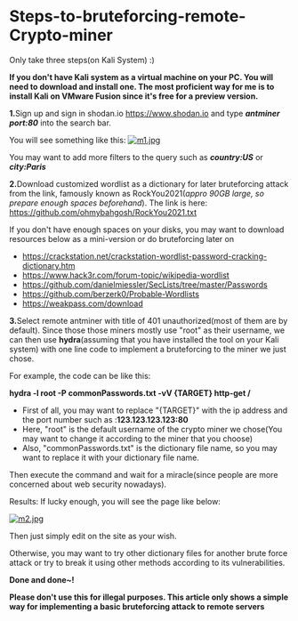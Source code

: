 # Steps-to-bruteforcing-remote-Crypto-miner
Only take three steps(on Kali System) :)

<b>If you don't have Kali system as a virtual machine on your PC. You will need to download and install one. The most proficient way for me is to install Kali on VMware Fusion since it's free for a preview version.</b>

<b>1.</b>Sign up and sign in shodan.io https://www.shodan.io and type <i><b>antminer port:80</b></i> into the search bar. 

You will see something like this:
[![m1.jpg](https://i.postimg.cc/NjJMTT01/m1.jpg)](https://postimg.cc/w1NgY1Lv)

You may want to add more filters to the query such as <i><b>country:US</b></i> or <i><b>city:Paris</b></i>

<b>2.</b>Download customized wordlist as a dictionary for later bruteforcing attack from the link, famously known as RockYou2021(<i>appro 90GB large, so prepare enough spaces beforehand</i>). The link is here: https://github.com/ohmybahgosh/RockYou2021.txt

If you don't have enough spaces on your disks, you may want to download resources below as a mini-version or do bruteforcing later on 

- https://crackstation.net/crackstation-wordlist-password-cracking-dictionary.htm
- https://www.hack3r.com/forum-topic/wikipedia-wordlist
- https://github.com/danielmiessler/SecLists/tree/master/Passwords
- https://github.com/berzerk0/Probable-Wordlists
- https://weakpass.com/download

<b>3.</b>Select remote antminer with title of 401 unauthorized(most of them are by default). Since those those miners mostly use "root" as their username, we can then use <b>hydra</b>(assuming that you have installed the tool on your Kali system) with one line code to implement a bruteforcing to the miner we just chose.

For example, the code can be like this:

<b>hydra -l root -P commonPasswords.txt -vV {TARGET} http-get /</b>

- First of all, you may want to replace "{TARGET}" with the ip address and the port number such as :<b>123.123.123.123:80</b> 
- Here, "root" is the default username of the crypto miner we chose(You may want to change it according to the miner that you choose)
- Also, "commonPasswords.txt" is the dictionary file name, so you may want to replace it with your dictionary file name.

Then execute the command and wait for a miracle(since people are more concerned about web security nowadays).

Results:
If lucky enough, you will see the page like below: 

[![m2.jpg](https://i.postimg.cc/5Ns8tX8C/m2.jpg)](https://postimg.cc/ppnmGXGW)

Then just simply edit on the site as your wish. 

Otherwise, you may want to try other dictionary files for another brute force attack or try to break it using other methods according to its vulnerabilities.

<b>Done and done~!</b>

<b>Please don't use this for illegal purposes. This article only shows a simple way for implementing a basic bruteforcing attack to remote servers</b>

